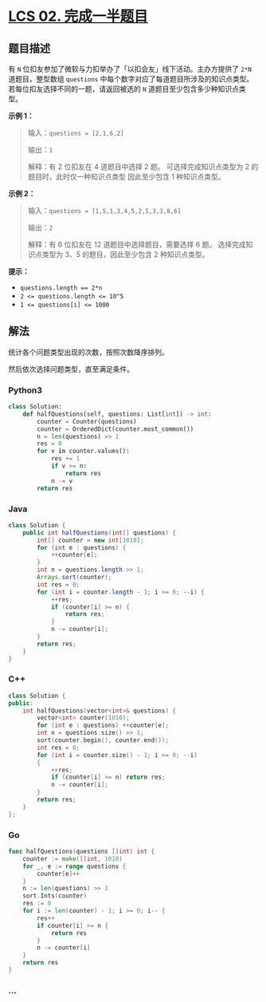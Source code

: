 # [LCS 02. 完成一半题目](https://leetcode-cn.com/problems/WqXACV/)

## 题目描述

<!-- 这里写题目描述 -->

有 `N` 位扣友参加了微软与力扣举办了「以扣会友」线下活动。主办方提供了 `2*N` 道题目，整型数组 `questions` 中每个数字对应了每道题目所涉及的知识点类型。
若每位扣友选择不同的一题，请返回被选的 `N` 道题目至少包含多少种知识点类型。

**示例 1：**

> 输入：`questions = [2,1,6,2]`
>
> 输出：`1`
>
> 解释：有 2 位扣友在 4 道题目中选择 2 题。
> 可选择完成知识点类型为 2 的题目时，此时仅一种知识点类型
> 因此至少包含 1 种知识点类型。

**示例 2：**

> 输入：`questions = [1,5,1,3,4,5,2,5,3,3,8,6]`
>
> 输出：`2`
>
> 解释：有 6 位扣友在 12 道题目中选择题目，需要选择 6 题。
> 选择完成知识点类型为 3、5 的题目，因此至少包含 2 种知识点类型。

**提示：**

- `questions.length == 2*n`
- `2 <= questions.length <= 10^5`
- `1 <= questions[i] <= 1000`

## 解法

<!-- 这里可写通用的实现逻辑 -->

统计各个问题类型出现的次数，按照次数降序排列。

然后依次选择问题类型，直至满足条件。

<!-- tabs:start -->

### **Python3**

<!-- 这里可写当前语言的特殊实现逻辑 -->

```python
class Solution:
    def halfQuestions(self, questions: List[int]) -> int:
        counter = Counter(questions)
        counter = OrderedDict(counter.most_common())
        n = len(questions) >> 1
        res = 0
        for v in counter.values():
            res += 1
            if v >= n:
                return res
            n -= v
        return res
```

### **Java**

<!-- 这里可写当前语言的特殊实现逻辑 -->

```java
class Solution {
    public int halfQuestions(int[] questions) {
        int[] counter = new int[1010];
        for (int e : questions) {
            ++counter[e];
        }
        int n = questions.length >> 1;
        Arrays.sort(counter);
        int res = 0;
        for (int i = counter.length - 1; i >= 0; --i) {
            ++res;
            if (counter[i] >= n) {
                return res;
            }
            n -= counter[i];
        }
        return res;
    }
}
```

### **C++**

```cpp
class Solution {
public:
    int halfQuestions(vector<int>& questions) {
        vector<int> counter(1010);
        for (int e : questions) ++counter[e];
        int n = questions.size() >> 1;
        sort(counter.begin(), counter.end());
        int res = 0;
        for (int i = counter.size() - 1; i >= 0; --i)
        {
            ++res;
            if (counter[i] >= n) return res;
            n -= counter[i];
        }
        return res;
    }
};
```

### **Go**

```go
func halfQuestions(questions []int) int {
	counter := make([]int, 1010)
	for _, e := range questions {
		counter[e]++
	}
	n := len(questions) >> 1
	sort.Ints(counter)
	res := 0
	for i := len(counter) - 1; i >= 0; i-- {
		res++
		if counter[i] >= n {
			return res
		}
		n -= counter[i]
	}
	return res
}
```

### **...**

```

```

<!-- tabs:end -->
